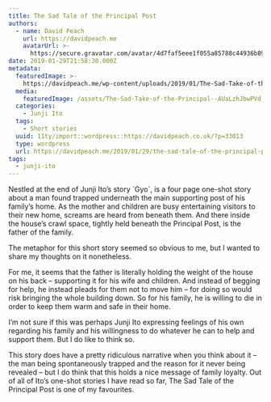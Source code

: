 ```yaml
---
title: The Sad Tale of the Principal Post
authors:
  - name: David Peach
    url: https://davidpeach.me
    avatarUrl: >-
      https://secure.gravatar.com/avatar/4d7faf5eee1f055a85788c44936b8995eaab6dfb004e7854ec747ccb272e91ee?s=96&d=mm&r=g
date: 2019-01-29T21:58:30.000Z
metadata:
  featuredImage: >-
    https://davidpeach.me/wp-content/uploads/2019/01/The-Sad-Take-of-the-Principal-Post.jpg
  media:
    featuredImage: /assets/The-Sad-Take-of-the-Principal--AUaLzhJbwPVd.jpg
  categories:
    - Junji Ito
  tags:
    - Short stories
  uuid: 11ty/import::wordpress::https://davidpeach.co.uk/?p=33013
  type: wordpress
  url: https://davidpeach.me/2019/01/29/the-sad-tale-of-the-principal-post/
tags:
  - junji-ito
---
```

Nestled at the end of Junji Ito’s story \`Gyo\`, is a four page one-shot story about a man found trapped underneath the main supporting post of his family’s home. As the mother and children are busy entertaining visitors to their new home, screams are heard from beneath them. And there inside the house’s crawl space, tightly held beneath the Principal Post, is the father of the family.

The metaphor for this short story seemed so obvious to me, but I wanted to share my thoughts on it nonetheless.

For me, it seems that the father is literally holding the weight of the house on his back – supporting it for his wife and children. And instead of begging for help, he instead pleads for them not to move him – for doing so would risk bringing the whole building down. So for his family, he is willing to die in order to keep them warm and safe in their home.

I’m not sure if this was perhaps Junji Ito expressing feelings of his own regarding his family and his willingness to do whatever he can to help and support them. But I do like to think so.

This story does have a pretty ridiculous narrative when you think about it – the man being spontaneously trapped and the reason for it never being revealed – but I do think that this holds a nice message of family loyalty. Out of all of Ito’s one-shot stories I have read so far, The Sad Tale of the Principal Post is one of my favourites.